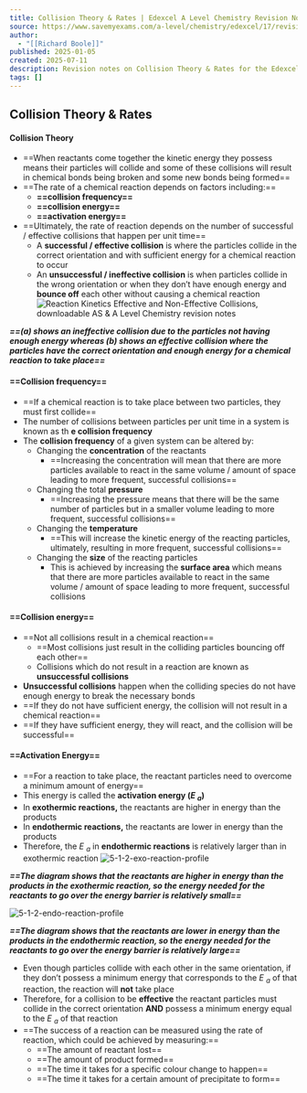 ```yaml
---
title: Collision Theory & Rates | Edexcel A Level Chemistry Revision Notes 2015
source: https://www.savemyexams.com/a-level/chemistry/edexcel/17/revision-notes/1-physical-chemistry/1-9-kinetics-i/1-9-1-collision-theory-and-rates/
author:
  - "[[Richard Boole]]"
published: 2025-01-05
created: 2025-07-11
description: Revision notes on Collision Theory & Rates for the Edexcel A Level Chemistry syllabus, written by the Chemistry experts at Save My Exams.
tags: []
---
```

## Collision Theory & Rates

#### Collision Theory

- ==When reactants come together the kinetic energy they possess means their particles will collide and some of these collisions will result in chemical bonds being broken and some new bonds being formed==
- ==The rate of a chemical reaction depends on factors including:==
	- **==collision frequency==**
	- **==collision energy==**
	- **==activation energy==**
- ==Ultimately, the rate of reaction depends on the number of successful / effective collisions that happen per unit time==
	- A **successful / effective collision** is where the particles collide in the correct orientation and with sufficient energy for a chemical reaction to occur
	- An **unsuccessful / ineffective collision** is when particles collide in the wrong orientation or when they don’t have enough energy and **bounce off** each other without causing a chemical reaction
![Reaction Kinetics Effective and Non-Effective Collisions, downloadable AS & A Level Chemistry revision notes](https://cdn.savemyexams.com/cdn-cgi/image/f=auto,width=3840/https://cdn.savemyexams.com/uploads/2020/11/1.8-Reaction-Kinetics-Effective-and-Non-Effective-Collisions.png)

***==(a) shows an ineffective collision due to the particles not having enough energy whereas (b) shows an effective collision where the particles have the correct orientation and enough energy for a chemical reaction to take place==***

#### ==Collision frequency==

- ==If a chemical reaction is to take place between two particles, they must first collide==
- The number of collisions between particles per unit time in a system is known as th **e collision frequency**
- The **collision frequency** of a given system can be altered by:
	- Changing the **concentration** of the reactants
		- ==Increasing the concentration will mean that there are more particles available to react in the same volume / amount of space leading to more frequent, successful collisions==
	- Changing the total **pressure**
		- ==Increasing the pressure means that there will be the same number of particles but in a smaller volume leading to more frequent, successful collisions==
	- Changing the **temperature**
		- ==This will increase the kinetic energy of the reacting particles, ultimately, resulting in more frequent, successful collisions==
	- Changing the **size** of the reacting particles
		- This is achieved by increasing the **surface area** which means that there are more particles available to react in the same volume / amount of space leading to more frequent, successful collisions

#### ==Collision energy==

- ==Not all collisions result in a chemical reaction==
	- ==Most collisions just result in the colliding particles bouncing off each other==
	- Collisions which do not result in a reaction are known as **unsuccessful collisions**
- **Unsuccessful collisions** happen when the colliding species do not have enough energy to break the necessary bonds
- ==If they do not have sufficient energy, the collision will not result in a chemical reaction==
- ==If they have sufficient energy, they will react, and the collision will be successful==

#### ==Activation Energy==

- ==For a reaction to take place, the reactant particles need to overcome a minimum amount of energy==
- This energy is called the **activation energy (*****E*** <sub><i><b>a</b></i></sub>**)**
- In **exothermic reactions,** the reactants are higher in energy than the products
- In **endothermic reactions,** the reactants are lower in energy than the products
- Therefore, the *E* <sub><i>a</i></sub> in **endothermic reactions** is relatively larger than in exothermic reaction
![5-1-2-exo-reaction-profile](https://cdn.savemyexams.com/cdn-cgi/image/f=auto,width=3840/https://cdn.savemyexams.com/uploads/2022/07/5-1-2-exo-reaction-profile.png)

***==The diagram shows that the reactants are higher in energy than the products in the exothermic reaction, so the energy needed for the reactants to go over the energy barrier is relatively small==***

![5-1-2-endo-reaction-profile](https://cdn.savemyexams.com/cdn-cgi/image/f=auto,width=3840/https://cdn.savemyexams.com/uploads/2022/07/5-1-2-endo-reaction-profile.png)

***==The diagram shows that the reactants are lower in energy than the products in the endothermic reaction, so the energy needed for the reactants to go over the energy barrier is relatively large==***

- Even though particles collide with each other in the same orientation, if they don’t possess a minimum energy that corresponds to the *E* <sub><i>a</i></sub> of that reaction, the reaction will **not** take place
- Therefore, for a collision to be **effective** the reactant particles must collide in the correct orientation **AND** possess a minimum energy equal to the *E* <sub><i>a</i></sub> of that reaction
- ==The success of a reaction can be measured using the rate of reaction, which could be achieved by measuring:==
	- ==The amount of reactant lost==
	- ==The amount of product formed==
	- ==The time it takes for a specific colour change to happen==
	- ==The time it takes for a certain amount of precipitate to form==
